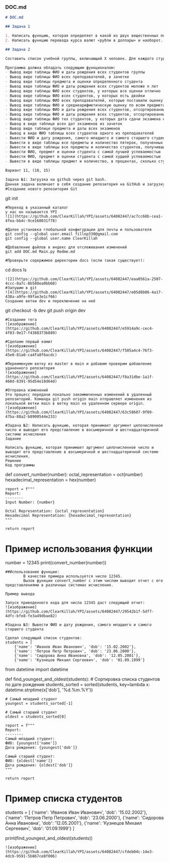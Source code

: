 
### DOC.md

```markdown
# DOC.md

## Задача 1

1. Написать функцию, которая определяет в какой из двух вещественных переменных больше цифр после запятой.
2. Написать функцию перевода курса валют «рубли в доллары» и наоборот.

## Задача 2

Составить список учебной группы, включающий X человек. Для каждого студента указать: фамилию и имя, дату рождения (год, месяц и число), также у каждого студента есть зачетка, в которой указаны: предмет (от трех до пяти), дата экзамена, ФИО преподавателя.

Программа должна обладать следующим функционалом:
- Вывод виде таблицы ФИО и даты рождения всех студентов группы
- Вывод виде таблицы ФИО всех преподавателей, в зачетке
- Вывод виде таблицы предмета и оценки определенного студента
- Вывод виде таблицы ФИО и даты рождения всех студентов моложе n лет
- Вывод виде таблицы ФИО всех студентов, у которых все оценки отлично
- Вывод виде таблицы ФИО всех студентов, у которых есть двойки
- Вывод виде таблицы ФИО всех преподавателей, которые поставили оценку отлично
- Вывод виде таблицы ФИО и среднеарифметическую оценку по всем предметам по зачетке
- Вывод виде таблицы ФИО и даты рождения всех студентов, отсортированных по дате рождения
- Вывод виде таблицы ФИО и даты рождения всех студентов, отсортированных по успеваемости одного из предмета в зачетке
- Вывод виде таблицы ФИО тех студентов, у которых дата сдачи экзамена не раньше n
- Вывод в виде таблице всех дат экзаменов из зачеток
- Вывод виде таблице предмета и даты всех экзаменов
- Вывод в виде ФИО таблицы всех студентов одного из преподавателей
- Вывести ФИО и дату рождения, самого младшего и самого старшего студента
- Вывести в виде таблицы все предметы и количество пятерок, полученных студентами по этим предметам
- Вывести в виде таблицы все предметы и количество студентов, получивших оценки по этим предметам
- Вывести ФИО, предмет и оценки студента с самой лучшей успеваемостью
- Вывести ФИО, предмет и оценки студента с самой худшей успеваемостью
- Вывести в виде таблицы предмет и количество, в процентах, сколько студентов получили 5,4,3 из группы

Вариант 11, (18, 15)

Задача №1: Загрузка на github через git bash.
Данная задача включает в себя создание репозитория на GitHub и загрузку проекта в этот репозиторий с использованием Git Bash.
#Создание нового репозитория Git
```
git init
```
#Переход в указанный каталог
у нас он называется YPI
![1](https://github.com/ClearKillah/YPI/assets/64082447/ac7cc68b-cea1-4fea-bb4c-9ce160031f78)

#Далее установка глобальной конфигурации для почты и пользователя
git config --global user.email fillop330@gmail.com
git config --global user.name ClearKillah

#Добавление файлов в индекс для отслеживания изменений
git add DOC.md Main.py Redme.md

#Проверьте содержимое директории docs (если такая существует):
```
cd docs
ls
```
![2](https://github.com/ClearKillah/YPI/assets/64082447/eaa0561a-2507-4ccc-8a7c-8b580ea0bb60)
#Запушим в git
![4](https://github.com/ClearKillah/YPI/assets/64082447/e05d8b06-4a17-438a-a9fe-99fae3e1cf66)
Создание ветки dev и переключение на неё
```
git checkout -b dev
git push origin dev
```
#Создание тега 
![изображение](https://github.com/ClearKillah/YPI/assets/64082447/e5914a9c-cec4-4f83-9e17-f4388373b889)

#Сделаем первый комит
![изображение](https://github.com/ClearKillah/YPI/assets/64082447/f505a4c4-76f3-45e0-81a0-ca4fa8f6acdc)

#Переименуем ветку из master в main и добавим проверим добавление уданенного репозитория
![изображение](https://github.com/ClearKillah/YPI/assets/64082447/f8a31dbe-1a1f-468d-8391-95d54e18d64d)

#Отправка изменений
Это процесс передачи локально закоммиченных изменений в удаленный репозиторий. Команда git push origin main отправляет изменения из локальной ветки main в ветку main на удаленном сервере origin.
![изображение](https://github.com/ClearKillah/YPI/assets/64082447/63c58607-9f09-47ba-88a2-b8900544e233)

#Задача №2: Написать функцию, которая принимает аргумент целочисленное число и выводит его представление в восьмеричной и шестнадцатеричной системе исчисления
Задание

Написать функцию, которая принимает аргумент целочисленное число и выводит его представление в восьмеричной и шестнадцатеричной системе исчисления.
Решение
Код программы

```
def convert_number(number):
    octal_representation = oct(number)
    hexadecimal_representation = hex(number)
    
    report = f"""
    Report:
    --------
    Input Number: {number}
    
    Octal Representation: {octal_representation}
    Hexadecimal Representation: {hexadecimal_representation}
    """
    
    return report

# Пример использования функции
number = 12345
print(convert_number(number))
```
##Использование функции:
        В качестве примера используется число 12345.
        Вызов функции convert_number с этим числом выводит отчет с его представлениями в различных системах исчисления.

Пример вывода

Запуск приведенного кода для числа 12345 даст следующий отчет:
![изображение](https://github.com/ClearKillah/YPI/assets/64082447/29542b1f-5df7-4dfc-bfe8-fe3a49dbae82)

#Задача №3: Вывести ФИО и дату рождения, самого младшего и самого старшего студента

Сделал следующий список студентов:
students = [
    {'name': 'Иванов Иван Иванович', 'dob': '15.02.2002'},
    {'name': 'Петров Петр Петрович', 'dob': '23.06.2000'},
    {'name': 'Сидорова Анна Ивановна', 'dob': '12.05.2001'},
    {'name': 'Кузнецов Михаил Сергеевич', 'dob': '01.09.1999'}

```
from datetime import datetime

def find_youngest_and_oldest(students):
    # Сортировка списка студентов по дате рождения
    students_sorted = sorted(students, key=lambda x: datetime.strptime(x['dob'], '%d.%m.%Y'))
    
    # Самый младший студент
    youngest = students_sorted[-1]
    
    # Самый старший студент
    oldest = students_sorted[0]
    
    report = f"""
    Report:
    --------
    Самый младший студент:
    ФИО: {youngest['name']}
    Дата рождения: {youngest['dob']}
    
    Самый старший студент:
    ФИО: {oldest['name']}
    Дата рождения: {oldest['dob']}
    """
    
    return report

# Пример списка студентов
students = [
    {'name': 'Иванов Иван Иванович', 'dob': '15.02.2002'},
    {'name': 'Петров Петр Петрович', 'dob': '23.06.2000'},
    {'name': 'Сидорова Анна Ивановна', 'dob': '12.05.2001'},
    {'name': 'Кузнецов Михаил Сергеевич', 'dob': '01.09.1999'}
]

print(find_youngest_and_oldest(students))
```
![изображение](https://github.com/ClearKillah/YPI/assets/64082447/cfdeb04c-14e3-4dcb-9591-5b867ce8f006)

